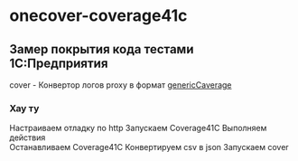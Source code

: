 # onecover-coverage41c

## Замер покрытия кода тестами 1С:Предприятия

cover - Конвертор логов proxy в формат [genericCaverage](https://docs.sonarqube.org/latest/analysis/generic-test/)  

### Хау ту

Настраиваем отладку по http
Запускаем Coverage41C
Выполняем действия  
Останавливаем Coverage41C
Конвертируем csv в json
Запускаем cover
